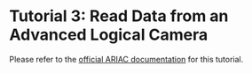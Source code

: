 # Tutorial 3: Read Data from an Advanced Logical Camera

Please refer to the [official ARIAC documentation](https://ariac.readthedocs.io/en/latest/tutorials/tutorial_3.html) for this tutorial.
